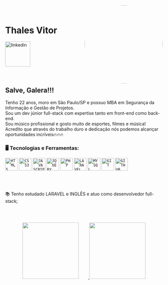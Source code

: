 <img align="right" width="250px" style="margin-top:10px; border-radius: 105%;" src="https://dkrn4sk0rn31v.cloudfront.net/uploads/2018/05/11154235/diferencas-cursos-superiores-TI.jpg">

</br>
</br>

<div dsplay="inline-block">
 
 <h1 align="left">Thales Vitor</h1>

  <a href="https://www.linkedin.com/in/thales-vitor-oliveira-cirino-38105a186/">
    <img width="80px" src="https://i.ibb.co/RyZx12b/linkedin.png" alt="linkedin" style="vertical-align:top;">
  </a>
</div>

</br>
</br>

## Salve, Galera!!!

Tenho 22 anos, moro em São Paulo/SP e possuo MBA em Segurança da Informação e Gestão de Projetos.<br />
Sou um dev júnior full-stack com expertise tanto em front-end como back-end.<br />
Sou músico profissional e gosto muito de esportes, filmes e música!<br />
Acredito que através do trabalho duro e dedicação nós podemos alcançar oportunidades incríveis🔥🔥🔥
<br />

### 🖥️ Tecnologias e Ferramentas: 

<code><img width="40px" src="https://cdn.jsdelivr.net/gh/devicons/devicon/icons/html5/html5-original-wordmark.svg" title = "HTML5"/></code>
<code><img width="40px" src="https://cdn.jsdelivr.net/gh/devicons/devicon/icons/css3/css3-original-wordmark.svg" title = "CSS3"/></code>
<code><img width="40px" src="https://cdn.jsdelivr.net/gh/devicons/devicon/icons/javascript/javascript-original.svg" title = "JAVASCRIPT"/></code>
<code><img width="40px" src="https://cdn.jsdelivr.net/gh/devicons/devicon/icons/jquery/jquery-plain-wordmark.svg" title="JQUERY"></code>
<code><img width="40px" src="https://cdn.jsdelivr.net/gh/devicons/devicon/icons/php/php-plain.svg" title="PHP" /></code>
<code><img width="40px" src="https://cdn.jsdelivr.net/gh/devicons/devicon@latest/icons/laravel/laravel-original-wordmark.svg" title="LARAVEL" /></code>
<code><img width="40px" src="https://cdn.jsdelivr.net/gh/devicons/devicon/icons/mysql/mysql-original.svg" title = "MYSQL"/></code>
<code><img width="40px" src="https://cdn.jsdelivr.net/gh/devicons/devicon/icons/git/git-original.svg" title = "GIT"/></code>
<code><img width="40px" src="https://cdn.jsdelivr.net/gh/devicons/devicon/icons/github/github-original.svg" title = "GITHUB"/></code>

</br>
</br>
<div display="inline-block">
 
 <p align="left">📚 Tenho estudado LARAVEL e INGLÊS e atuo como desenvolvedor full-stack;</p>
 
</div>

<br />

##
<p align="center">
<a href="https://github.com/Thales-github">
  <img height="180em" style="margin-right: 30px;" src="https://github-readme-stats-eight-theta.vercel.app/api?username=jeniblodev&show_icons=true&theme=algolia&include_all_commits=true&count_private=true"/>
  <img height="180em" src="https://github-readme-stats-eight-theta.vercel.app/api/top-langs/?username=Thales-github&layout=compact&langs_count=8&theme=algolia"/>
</a>
</p>
